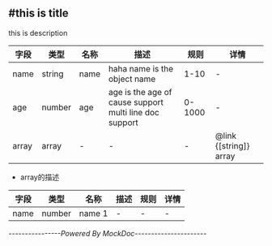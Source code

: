 #this is title
---------

this is description

字段 | 类型 | 名称 | 描述 | 规则 | 详情
---|------|------|------|------|---
 name  |  string  |  name  |  haha name is the object name  |  1-10  |  - 
 age  |  number  |  age  |  age is the age     of cause support multi line         doc support  |  0-1000  |  - 
 array  |  array  |  -  |  -  |  -  | @link {[string]} array


* array的描述

字段 | 类型 | 名称 | 描述 | 规则 | 详情
---|------|------|------|------|---
 name  |  number  |  name 1  |  -  |  -  |  - 

*----------------Powered By MockDoc----------------------*

